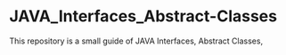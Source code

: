 # JAVA_Interfaces_Abstract-Classes
This repository is a small guide of JAVA Interfaces, Abstract Classes, 
